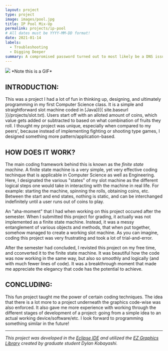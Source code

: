 ```yaml
---
layout: project
type: project
image: images/pool.jpg
title: IP Pool Mix-Up
permalink: projects/ip-pool
# All dates must be YYYY-MM-DD format!
date: 2021-01-14
labels:
  - Troubleshooting
  - Digging Deeper
summary: A compromised password turned out to most likely be a DNS issue from recycled VPN IPs. 
---
```


<img class="ui image" src="../images/slot.gif">
               *Note this is a GIF*

## INTRODUCTION:
This was a project I had a lot of fun in thinking up, designing, and ultimately programming in my first Computer Science class. It is a simple and straightforward slot machine coded in [Java]({{ site.baseurl }}/projects/slot.txt). Users start off with an alloted amount of coins, which value gets added or subtracted to based on what combination of fruits they roll. I thought my project was unique, especially when compared to my peers', because instead of implementing fighting or shooting type games, I designed something more pattern/application-based.

## HOW DOES IT WORK?
The main coding framework behind this is known as the *finite state machine*. A finite state machine is a very simple, yet very effective coding techinque that is applicable in Computer Science as well as Engineering. Here, I designated the various "states" of my slot machine as the different logical steps one would take in interacting with the machine in real life. For example: starting the machine, spinning the rolls, obtaining coins, etc. Between the start and end states, nothing is static, and can be interchanged indefinitely until a user runs out of coins to play.

An "aha-moment" that I had when working on this project occured after the semester. When I submitted this project for grading, it actually was not implemented as a finite state machine. Instead, it was a messy entanglement of various objects and methods, that when put together, somehow managed to create a working slot machine. As you can imagine, coding this project was very frustrating and took a lot of trial-and-error.

After the semester had concluded, I revisted this project on my free time, and cconverted it to the finite state machine. It was beautiful how the code was now working in the same way, but also so smoothly and logically (and with much fewer lines of code). It was a breakthrough moment that made me appreciate the elegancy that code has the potential to achieve.

## CONCLUDING:
This fun project taught me the power of certain coding techniques. The idea that there is a lot more to a project underneath the graphics code-wise was also enforced. It also gave me more experience with working through the different stages of development of a project: going from a simple idea to an actual working device/software/etc. I look forward to programming something similar in the future!

***************************************************************************************

*This project was developed in the [Eclipse IDE](https://www.eclipse.org/) and utilized the [EZ Graphics Library](http://www2.hawaii.edu/~dylank/ics111/) created by graduate student Dylan Kobayashi.*


<!-- <img class="ui image" src="../images/hansel_uns_gretel.jpgg"> -->
